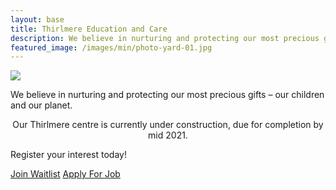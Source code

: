 ```yaml
---
layout: base
title: Thirlmere Education and Care
description: We believe in nurturing and protecting our most precious gifts – our children and our planet.
featured_image: /images/min/photo-yard-01.jpg
---
```

<section class="hero">
  <div class="hero__image" style="background-image: url({{ featured_image }})">
    <div class="hero__overlay"></div>
  </div>
  <div class="wrap">
    <img class="logo" src="/images/min/logo-thirlmere-white.png">
    <p>We believe in nurturing and protecting our most precious gifts – our children and our planet.</p>
  </div>
</section>
<section class="single">
  <div class="wrap">
    <article class="single-post" style="text-align: center;">
      <p>Our Thirlmere centre is currently under construction, due for completion by mid 2021.</p>
    </article>
  </div>
</section>
<section class="listing">
  <section class="hero contact">
    <div class="hero__image" style="background-image: url({{ featured_image }})">
      <div class="hero__overlay"></div>
    </div>
    <div class="wrap">
      <p>Register your interest today!</p>
      <a class="button" href="{{ centre.waitlist }}">Join Waitlist</a>
      <a class="button" href="/thirlmere/apply">Apply For Job</a>
    </div>
  </section>
  <section class="hero map">
    <div class="hero__image" style="background-image: url(/images/min/map-thirlmere.png)"></div>
  </section>
</section>
